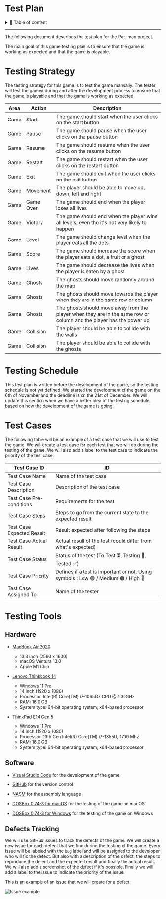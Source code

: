 # Test Plan



<details>

<summary>📖 Table of content</summary>

</details>

<hr>


The following document describes the test plan for the Pac-man project. 

The main goal of this game testing plan is to ensure that the game is working as expected and that the game is playable.

# Testing Strategy

The testing strategy for this game is to test the game manually. The tester will test the gamed during and after the development process to ensure that the game is playable and that the game is working as expected.

| Area | Action | Description |
| --- | --- | --- |
| Game | Start | The game should start when the user clicks on the start button |
| Game | Pause | The game should pause when the user clicks on the pause button |
| Game | Resume | The game should resume when the user clicks on the resume button |
| Game | Restart | The game should restart when the user clicks on the restart button |
| Game | Exit | The game should exit when the user clicks on the exit button |
| Game | Movement | The player should be able to move up, down, left and right |
| Game | Game Over | The game should end when the player loses all lives |
| Game | Victory | The game should end when the player wins all levels, even tho it's not very likely to happen |
| Game | Level | The game should change level when the player eats all the dots |
| Game | Score | The game should increase the score when the player eats a dot, a fruit or a ghost |
| Game | Lives | The game should decrease the lives when the player is eaten by a ghost |
| Game | Ghosts | The ghosts should move randomly around the map |
| Game | Ghosts | The ghosts should move towards the player when they are in the same row or column |
| Game | Ghosts | The ghosts should move away from the player when they are in the same row or column and the player has the power up |
| Game | Collision | The player should be able to collide with the walls |
| Game | Collision | The player should be able to collide with the ghosts |


# Testing Schedule

This test plan is written before the development of the game, so the testing schedule is not yet defined. We started the development of the game on the 6th of November and the deadline is on the 21st of December. We will update this section when we have a better idea of the testing schedule, based on how the development of the game is going.

# Test Cases

The following table will be an example of a test case that we will use to test the game. We will create a test case for each test that we will do during the testing of the game. We will also add a label to the test case to indicate the priority of the test case.

| Test Case ID | ID |
| --- | --- |
| Test Case Name | Name of the test case |
| Test Case Description | Description of the test case |
| Test Case Pre-conditions | Requirements for the test |
| Test Case Steps | Steps to go from the current state to the expected result |
| Test Case Expected Result | Result expected after following the steps |
| Test Case Actual Result | Actual result of the test (could differ from what's expected) |
| Test Case Status | Status of the test (To Test ⏳, Testing 🔎, Tested ✅) |
| Test Case Priority | Defines if a test is important or not. Using symbols : Low 🟢 / Medium 🟠 / High 🔴|
| Test Case Assigned To | Name of the tester |


# Testing Tools

## Hardware

- [MacBook Air 2020](https://www.apple.com/fr/macbook-air-m1/)
    - 13.3 inch (2560 x 1600)
    - macOS Ventura 13.0
    - Apple M1 Chip

- [Lenovo Thinkbook 14](https://pcsupport.lenovo.com/us/en/products/laptops-and-netbooks/thinkbook-series/thinkbook-14-iil/20sl)
  - Windows 11 Pro
  - 14 inch (1920 x 1080)
  - Processor: Intel(R) Core(TM) i7-1065G7 CPU @ 1.30GHz
  - RAM: 16.0 GB
  - System type: 64-bit operating system, x64-based processor
  
- [ThinkPad E14 Gen 5](https://www.lenovo.com/fr/fr/p/laptops/thinkpad/thinkpade/thinkpad-e14-gen-5-(14-inch-intel)/len101t0064)
  - Windows 11 Pro
  - 14 inch (1920 x 1080)
  - Processor: 13th Gen Intel(R) Core(TM) i7-1355U, 1700 Mhz
  - RAM: 16.0 GB
  - System type: 64-bit operating system, x64-based processor

## Software

- [Visual Studio Code](https://code.visualstudio.com/) for the development of the game


- [GitHub](https://github.com) for the version control


- [NASM](https://www.nasm.us/) for the assembly language


- [DOSBox 0.74-3 for macOS](https://sourceforge.net/projects/dosbox/files/dosbox/0.74-3/DOSBox-0.74-3-3.dmg/download) for the testing of the game on macOS


- [DOSBox 0.74-3 for Windows](https://sourceforge.net/projects/dosbox/files/dosbox/0.74-3/DOSBox0.74-3-win32-installer.exe/download) for the testing of the game on Windows

## Defects Tracking

We will use GitHub issues to track the defects of the game. We will create a new issue for each defect that we find during the testing of the game. Every issue will be labeled with the `bug` label and will be assigned to the developer who will fix the defect. But also with a description of the defect, the steps to reproduce the defect and the expected result and finally the actual result. We will also add a screenshot of the defect if it's possible. Finally we will add a label to the issue to indicate the priority of the issue.

This is an example of an issue that we will create for a defect:

![Issue example](./images/issue-example.png)

